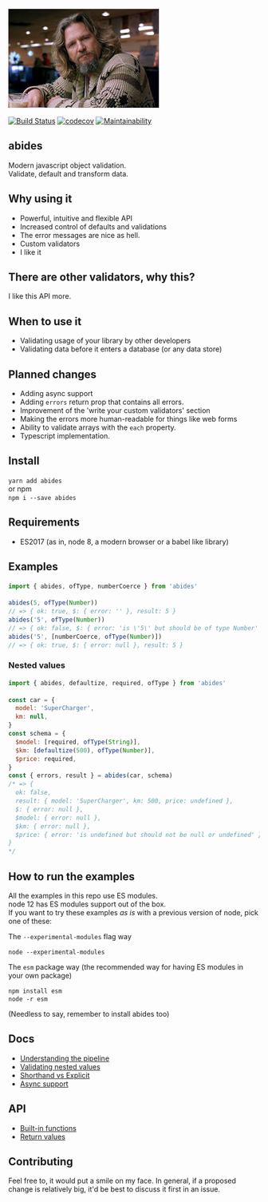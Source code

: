 ![the dude](media/the_dude.jpeg)

[![Build Status](https://travis-ci.org/zzyyxxww/abides.svg?branch=master)](https://travis-ci.org/zzyyxxww/abides)
[![codecov](https://codecov.io/gh/zzyyxxww/abides/branch/master/graph/badge.svg)](https://codecov.io/gh/zzyyxxww/abides)
[![Maintainability](https://api.codeclimate.com/v1/badges/9b3fc076bcfd79e4d780/maintainability)](https://codeclimate.com/github/zzyyxxww/abides/maintainability)

## abides

Modern javascript object validation.  
Validate, default and transform data.

## Why using it

  * Powerful, intuitive and flexible API
  * Increased control of defaults and validations
  * The error messages are nice as hell.
  * Custom validators 
  * I like it

## There are other validators, why this?

I like this API more.

## When to use it

  * Validating usage of your library by other developers
  * Validating data before it enters a database (or any data store)

## Planned changes

  * Adding async support
  * Adding `errors` return prop that contains all errors.
  * Improvement of the 'write your custom validators' section
  * Making the errors more human-readable for things like web forms
  * Ability to validate arrays with the `each` property.
  * Typescript implementation.

## Install

`yarn add abides`  
or npm  
`npm i --save abides`  

## Requirements

* ES2017 (as in, node 8, a modern browser or a babel like library)

## Examples

```javascript
import { abides, ofType, numberCoerce } from 'abides'

abides(5, ofType(Number))
// => { ok: true, $: { error: '' }, result: 5 }
abides('5', ofType(Number))
// => { ok: false, $: { error: 'is \'5\' but should be of type Number' }, result: '5' }
abides('5', [numberCoerce, ofType(Number)])
// => { ok: true, $: { error: null }, result: 5 }
```

### Nested values
```javascript
import { abides, defaultize, required, ofType } from 'abides'

const car = {
  model: 'SuperCharger',
  km: null,
}
const schema = {
  $model: [required, ofType(String)],
  $km: [defaultize(500), ofType(Number)],
  $price: required,
}
const { errors, result } = abides(car, schema)
/* => {
  ok: false,
  result: { model: 'SuperCharger', km: 500, price: undefined },
  $: { error: null },
  $model: { error: null },
  $km: { error: null },
  $price: { error: 'is undefined but should not be null or undefined' }
}
*/
```

## How to run the examples

All the examples in this repo use ES modules.  
node 12 has ES modules support out of the box.  
If you want to try these examples *as is* with a previous version of node, pick one of these:

The `--experimental-modules` flag way
```
node --experimental-modules
```

The `esm` package way (the recommended way for having ES modules in your own package)
```
npm install esm
node -r esm
```
(Needless to say, remember to install abides too)


## Docs

  * [Understanding the pipeline](./docs/pipeline.md)  
  * [Validating nested values](./docs/validating-nested-values.md)  
  * [Shorthand vs Explicit](./docs/shorthand-vs-explicit.md)  
  * [Async support](./docs/async-support.md)  

## API
  * [Built-in functions](./docs/built-in-functions.md)  
  * [Return values](./docs/return-values.md)  

## Contributing

Feel free to, it would put a smile on my face.
In general, if a proposed change is relatively big, it'd be best to discuss it first in an issue.
